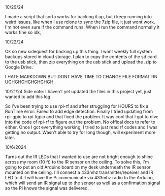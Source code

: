 10/29/24

I made a script that sorta works for backing it up, but i keep running into weird issues, like when I use rclone to sync the 7zip file, it just wont work. I'm not even sure if the command runs. When i run the command normally it works fine so idk,

10/22/24

Ok so new sidequest for backing up this thing. I want weekly full system backups stored in cloud storage. I plan to copy the contents of the sd card to the usb stick, then zip everything on the usb stick and upload the .zip to Google Drive.


I HATE MARKDOWN BUT DONT HAVE TIME TO CHANGE FILE FORMAT RN UGHGHGHGHGHGHGH

10/21/24 Side note: I haven't yet updated the files in this project yet, just wanted to add this log

So I've been trying to use rpi-rf and after struggling for HOURS to fix a RunTime error: Failed to add edge detection. Finally I tried updating from rpi-gpio to rpi-lgpio and that fixed the problem. It was cool that I got to dive into the code of rpi-rf to figure out the problem. No offical docs to refer to either. Once I got everything working, I tried to just read rf codes and I was getting no output. Wasn't able to try for long though, will experiment more later.
 
 
 
 
10/6/2024

Turns out the IR LEDs that I wanted to use are not bright enough to shine across my room (10 ft) to the IR sensor on the ceiling. To solve this, I'm going to put an old Arduino board on my desk underneath the IR sensor mounted on the ceiling. I'll connect a 433mhz transmitter/receiver and IR LED to it. I will have the Pi communicate via 433mhz radio to the Arduino, which will send an IR signal up to the sensor as well as a confirmation signal so the Pi knows the signal was delivered.
